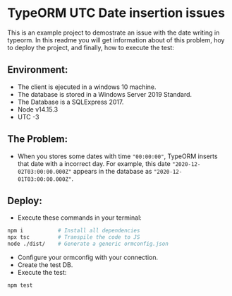 # TypeORM UTC Date insertion issues

This is an example project to demostrate an issue with the date writing in typeorm. In this readme you will get information about of this problem, hoy to deploy the project, and finally, how to execute the test:

## Environment:
- The client is ejecuted in a windows 10  machine.
- The database is stored in a Windows Server 2019 Standard.
- The Database is a SQLExpress 2017.
- Node v14.15.3
- UTC -3

## The Problem:
- When you stores some dates with time `"00:00:00"`, TypeORM inserts that date with a incorrect day. For example, this date `"2020-12-02T03:00:00.000Z"` appears in the database as `"2020-12-01T03:00:00.000Z"`.

## Deploy:
- Execute these commands in your terminal:
```bash
npm i           # Install all dependencies
npx tsc         # Transpile the code to JS
node ./dist/    # Generate a generic ormconfig.json
```

- Configure your ormconfig with your connection.
- Create the test DB.
- Execute the test:
```bash
npm test
```